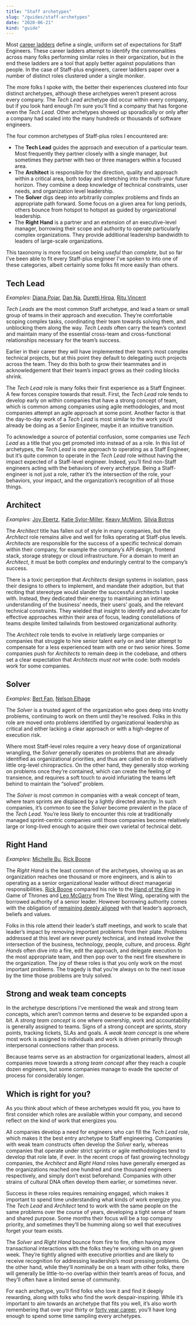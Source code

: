 ```yaml
---
title: "Staff archetypes"
slug: "/guides/staff-archetypes"
date: "2020-06-21"
kind: "guide"
---
```


Most [career ladders](https://lethain.com/perf-management-system/) define a single, uniform set of expectations for Staff Engineers. These career ladders attempt to identify the commonalities across many folks performing similar roles in their organization, but in the end these ladders are a tool that apply better against populations than people. In the case of Staff-plus engineers, career ladders paper over a number of distinct roles clustered under a single moniker.

The more folks I spoke with, the better their experiences clustered into four distinct archetypes, although these archetypes weren’t present across every company. The _Tech Lead_ archetype did occur within every company, but if you look hard enough I’m sure you’ll find a company that has forgone even the _Tech Lead_. Other archetypes showed up sporadically or only after a company had scaled into the many hundreds or thousands of software engineers.

The four common archetypes of Staff-plus roles I encountered are:

* The **Tech Lead** guides the approach and execution of a particular team. Most frequently they partner closely with a single manager, but sometimes they partner with two or three managers within a focused area.
* The **Architect** is responsible for the direction, quality and approach within a critical area, both today and stretching into the multi-year future horizon. They combine a deep knowledge of technical constraints, user needs, and organization level leadership.
* The **Solver** digs deep into arbitrarily complex problems and finds an appropriate path forward. Some focus on a given area for long periods, others bounce from hotspot to hotspot as guided by organizational leadership.
* The **Right Hand** is a partner and an extension of an executive-level manager, borrowing their scope and authority to operate particularly complex organizations. They provide additional leadership bandwidth to leaders of large-scale organizations.

This taxonomy is more focused on being _useful_ than _complete_, but so far I’ve been able to fit every Staff-plus engineer I’ve spoken to into one of these categories, albeit certainly some folks fit more easily than others.


## Tech Lead

_Examples_: [Diana Pojar](/stories/diana-pojar), [Dan Na](/stories/dan-na), [Duretti Hirpa](/stories/duretti-hirpa), [Ritu Vincent](/stories/ritu-vincent)

_Tech Leads_ are the most common Staff archetype, and lead a team or small group of teams in their approach and execution. They’re comfortable scoping complex tasks, coordinating their team towards solving them, and unblocking them along the way. _Tech Leads_ often carry the team’s context and maintain many of the essential cross-team and cross-functional relationships necessary for the team’s success.

Earlier in their career they will have implemented their team’s most complex technical projects, but at this point they default to delegating such projects across the team. They do this both to grow their teammates and in acknowledgement that their team’s impact grows as their coding blocks shrink.

The _Tech Lead_ role is many folks their first experience as a Staff Engineer. A few forces conspire towards that result. First, the _Tech Lead_ role tends to develop early on within companies that have a strong concept of team, which is common among companies using agile methodologies, and most companies attempt an agile approach at some point. Another factor is that the day-to-day work of a _Tech Lead_ is most similar to the work you’d already be doing as a Senior Engineer, maybe it an intuitive transition.

To acknowledge a source of potential confusion, some companies use _Tech Lead_ as a title that you get promoted into instead of as a role. In this list of archetypes, the _Tech Lead_ is one approach to operating as a Staff Engineer, but it’s quite common to operate in the _Tech Lead_ role without having the impact expected of a Staff-level engineer. Indeed, you’ll find non-Staff engineers acting with the behaviors of every archetype. Being a Staff-engineer is not just a role, rather it’s the intersection of the role, your behaviors, your impact, and the organization’s recognition of all those things.


## Architect

_Examples_: [Joy Ebertz](/stories/joy-ebertz), [Katie Sylor-Miller](/stories/katie-sylor-miller), [Keavy McMinn](/stories/keavy-mcminn), [Silvia Botros](/stories/silvia-botros)

The _Architect_ title has fallen out of style in many companies, but the _Architect_ role remains alive and well for folks operating at Staff-plus levels. _Architects_ are responsible for the success of a specific technical domain within their company, for example the company’s API design, frontend stack, storage strategy or cloud infrastructure. For a domain to merit an _Architect_, it must be both complex _and_ enduringly central to the company’s success.

There is a toxic perception that _Architects_ design systems in isolation, pass their designs to others to implement, and mandate their adoption, but that reciting that stereotype would slander the successful architects I spoke with. Instead, they dedicated their energy to maintaining an intimate understanding of the business’ needs, their users’ goals, and the relevant technical constraints. They wielded that insight to identify and advocate for effective approaches within their area of focus, leading constellations of teams despite limited tailwinds from bestowed organizational authority.

The _Architect_ role tends to evolve in relatively large companies or companies that struggle to hire senior talent early on and later attempt to compensate for a less experienced team with one or two senior hires. Some companies push for _Architects_ to remain deep in the codebase, and others set a clear expectation that _Architects_ _must not_ write code: both models work for some companies.


## Solver

_Examples_: [Bert Fan](/stories/bert-fan), [Nelson Elhage](/stories/nelson-elhage)

The _Solver_ is a trusted agent of the organization who goes deep into knotty problems, continuing to work on them until they’re resolved. Folks in this role are moved onto problems identified by organizational leadership as critical and either lacking a clear approach or with a high-degree of execution risk.

Where most Staff-level roles require a very heavy dose of organizational wrangling, the _Solver_ generally operates on problems that are already identified as organizational priorities, and thus are called on to do relatively little org-level chiropractics. On the other hand, they generally stop working on problems once they’re contained, which can create the feeling of transience, and requires a soft touch to avoid infuriating the teams left behind to maintain the “solved” problem.

The _Solver_ is most common in companies with a weak concept of team, where team sprints are displaced by a lightly directed anarchy. In such companies, it’s common to see the _Solver_ become prevalent in the place of the _Tech Lead_. You’re less likely to encounter this role at traditionally managed sprint-centric companies until those companies become relatively large or long-lived enough to acquire their own varietal of technical debt.


## Right Hand

_Examples_: [Michelle Bu](/stories/michelle-bu), [Rick Boone](/stories/rick-boone)

The _Right Hand_ is the least common of the archetypes, showing up as an organization reaches one thousand or more engineers, and is akin to operating as a senior organizational leader without direct managerial responsibilities.  [Rick Boone](/stories/rick-boone) compared his role to the [Hand of the King](https://awoiaf.westeros.org/index.php/Hand_of_the_King) in Game of Thrones and [Leo McGarry](https://westwing.fandom.com/wiki/Leo_McGarry) from The West Wing, operating with the borrowed authority of a senior leader. However borrowing authority comes with the obligation of [remaining deeply aligned](https://lethain.com/staying-aligned-with-authority/) with that leader’s approach, beliefs and values.

Folks in this role attend their leader’s staff meetings, and work to scale that leader’s impact by removing important problems from their plate. Problems addressed at this level are never purely technical, and instead involve the intersection of the business, technology, people, culture, and process. _Right Hands_ often dive into a fire, edit the approach, and delegate execution to the most appropriate team, and then pop over to the next fire elsewhere in the organization. The joy of these roles is that you only work on the most important problems. The tragedy is that you’re always on to the next issue by the time those problems are truly solved.


## Strong and weak team concepts

In the archetype descriptions I’ve mentioned the weak and strong team concepts, which aren’t common terms and deserve to be expanded upon a bit. A _strong team concept_ is one where ownership, work and accountability is generally assigned to teams. Signs of a strong concept are sprints, story points, tracking tickets, SLAs and goals. A _weak team concept_ is one where most work is assigned to individuals and work is driven primarily through interpersonal connections rather than process.

Because teams serve as an abstraction for organizational leaders, almost all companies move towards a _strong team concept_ after they reach a couple dozen engineers, but some companies manage to evade the specter of process for considerably longer.


## Which is right for you?

As you think about which of these archetypes would fit you, you have to first consider which roles are available within your company, and second reflect on the kind of work that energizes you.

All companies develop a need for engineers who can fill the _Tech Lead_ role, which makes it the best entry archetype to Staff engineering. Companies with weak team constructs often develop the _Solver_ early, whereas companies that operate under strict sprints or agile methodologies tend to develop that role late, if ever. In the recent crops of fast growing technology companies, the _Architect_ and _Right Hand_ roles have generally emerged as the organizations reached one hundred and one thousand engineers respectively, and simply don’t exist beforehand. Companies with other strains of cultural DNA often develop them earlier, or sometimes never.

Success in these roles requires remaining engaged, which makes it important to spend time understanding what kinds of work energize you. The _Tech Lead_ and _Architect_ tend to work with the same people on the same problems over the course of years, developing a tight sense of team and shared purpose. Some months their focus will be a top company priority, and sometimes they’ll be humming along so well that executives forget your team exists.

The _Solver_ and _Right Hand_ bounce from fire to fire, often having more transactional interactions with the folks they’re working with on any given week. They’re tightly aligned with executive priorities and are likely to receive recognition for addressing leadership’s most pressing problems. On the other hand, while they’ll nominally be on a team with other folks, there will generally be little-to-no overlap within their team’s areas of focus, and they’ll often have a limited sense of community.

For each archetype, you’ll find folks who love it and find it deeply rewarding, along with folks who find the work despair-inspiring. While it’s important to aim towards an archetype that fits you well, it’s also worth remembering that over your thirty or [forty year career](https://lethain.com/forty-year-career/), you’ll have long enough to spend some time sampling every archetypes.
